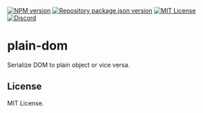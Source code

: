 [![NPM version](https://img.shields.io/npm/v/plain-dom?color=%23cb3837&style=flat-square)](https://www.npmjs.com/package/plain-dom)
[![Repository package.json version](https://img.shields.io/github/package-json/v/vilicvane/plain-dom?color=%230969da&label=repo&style=flat-square)](./package.json)
[![MIT License](https://img.shields.io/badge/license-MIT-999999?style=flat-square)](./LICENSE)
[![Discord](https://img.shields.io/badge/chat-discord-5662f6?style=flat-square)](https://discord.gg/wEVn2qcf8h)

# plain-dom

Serialize DOM to plain object or vice versa.

## License

MIT License.
